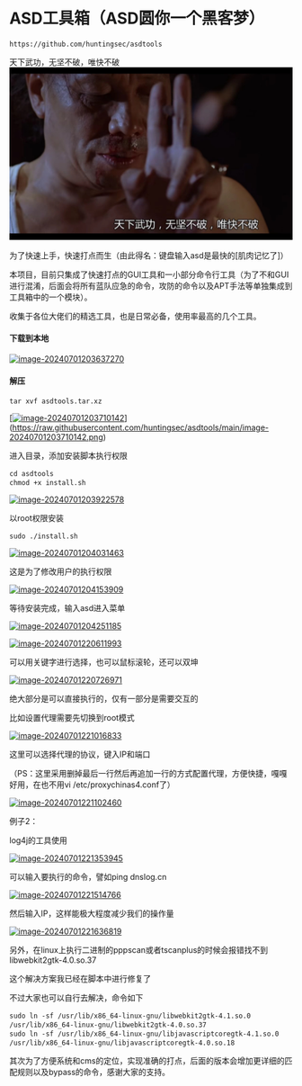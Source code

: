 

# ASD工具箱（ASD圆你一个黑客梦）

```
https://github.com/huntingsec/asdtools
```

天下武功，无坚不破，唯快不破
![logo](https://raw.githubusercontent.com/huntingsec/asdtools/main/logo.png)

为了快速上手，快速打点而生（由此得名：键盘输入asd是最快的[肌肉记忆了]）

本项目，目前只集成了快速打点的GUI工具和一小部分命令行工具（为了不和GUI进行混淆，后面会将所有蓝队应急的命令，攻防的命令以及APT手法等单独集成到工具箱中的一个模块）。

收集于各位大佬们的精选工具，也是日常必备，使用率最高的几个工具。

#### 下载到本地

[![image-20240701203637270](https://github.com/huntingsec/asdtools/image-20240701203637270.png)](https://github.com/huntingsec/asdtools/blob/main/image-20240701203637270.png?raw=true)

#### 解压

```
tar xvf asdtools.tar.xz
```

[[![image-20240701203710142](https://github.com/huntingsec/asdtools/image-20240701203710142.png)](https://github.com/huntingsec/asdtools/blob/main/image-20240701203710142.png?raw=true)](https://raw.githubusercontent.com/huntingsec/asdtools/main/image-20240701203710142.png)

进入目录，添加安装脚本执行权限

```
cd asdtools
chmod +x install.sh
```

[![image-20240701203922578](https://github.com/huntingsec/asdtools/image-20240701203922578.png)](https://raw.githubusercontent.com/huntingsec/asdtools/main/image-20240701203922578.png)

以root权限安装

```
sudo ./install.sh
```

[![image-20240701204031463](https://github.com/huntingsec/asdtools/image-20240701204031463.png)](https://raw.githubusercontent.com/huntingsec/asdtools/main/image-20240701204031463.png)

这是为了修改用户的执行权限

[![image-20240701204153909](https://github.com/huntingsec/asdtools/image-20240701204153909.png)](https://raw.githubusercontent.com/huntingsec/asdtools/main/image-20240701204153909.png)

等待安装完成，输入asd进入菜单

[![image-20240701204251185](https://github.com/huntingsec/asdtools/image-20240701204251185.png)](https://raw.githubusercontent.com/huntingsec/asdtools/main/image-20240701204251185.png)

[![image-20240701220611993](https://github.com/huntingsec/asdtools/image-20240701220611993.png)](https://raw.githubusercontent.com/huntingsec/asdtools/main/image-20240701220611993.png)

可以用关键字进行选择，也可以鼠标滚轮，还可以双坤

[![image-20240701220726971](https://github.com/huntingsec/asdtools/image-20240701220726971.png)](https://raw.githubusercontent.com/huntingsec/asdtools/main/image-20240701220726971.png)

绝大部分是可以直接执行的，仅有一部分是需要交互的

比如设置代理需要先切换到root模式

[![image-20240701221016833](https://github.com/huntingsec/asdtools/image-20240701221016833.png)](https://raw.githubusercontent.com/huntingsec/asdtools/main/image-20240701221016833.png)

这里可以选择代理的协议，键入IP和端口

（PS：这里采用删掉最后一行然后再追加一行的方式配置代理，方便快捷，嘎嘎好用，在也不用vi /etc/proxychinas4.conf了）

[![image-20240701221102460](https://github.com/huntingsec/asdtools/image-20240701221102460.png)](https://raw.githubusercontent.com/huntingsec/asdtools/main/image-20240701221102460.png)

例子2：

log4j的工具使用

[![image-20240701221353945](https://github.com/huntingsec/asdtools/image-20240701221353945.png)](https://raw.githubusercontent.com/huntingsec/asdtools/main/image-20240701221353945.png)

可以输入要执行的命令，譬如ping dnslog.cn

[![image-20240701221514766](https://github.com/huntingsec/asdtools/image-20240701221514766.png)](https://raw.githubusercontent.com/huntingsec/asdtools/main/image-20240701221514766.png)

然后输入IP，这样能极大程度减少我们的操作量

[![image-20240701221636819](https://github.com/huntingsec/asdtools/image-20240701221636819.png)](https://raw.githubusercontent.com/huntingsec/asdtools/main/image-20240701221636819.png)

另外，在linux上执行二进制的pppscan或者tscanplus的时候会报错找不到libwebkit2gtk-4.0.so.37

这个解决方案我已经在脚本中进行修复了

不过大家也可以自行去解决，命令如下

```
sudo ln -sf /usr/lib/x86_64-linux-gnu/libwebkit2gtk-4.1.so.0 /usr/lib/x86_64-linux-gnu/libwebkit2gtk-4.0.so.37
sudo ln -sf /usr/lib/x86_64-linux-gnu/libjavascriptcoregtk-4.1.so.0 /usr/lib/x86_64-linux-gnu/libjavascriptcoregtk-4.0.so.18
```

其次为了方便系统和cms的定位，实现准确的打点，后面的版本会增加更详细的匹配规则以及bypass的命令，感谢大家的支持。







